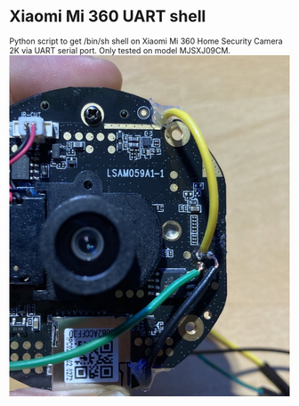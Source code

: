 # Xiaomi Mi 360 UART shell

Python script to get /bin/sh shell on Xiaomi Mi 360 Home Security Camera 2K via UART serial port. Only tested on model MJSXJ09CM.
![UART port in model MJSXJ09CM](https://raw.githubusercontent.com/hacefresko/Xiaomi-Mi-360-UART-shell/master/UART.JPG)
